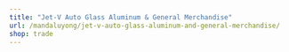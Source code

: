 ```yaml
---
title: "Jet-V Auto Glass Aluminum & General Merchandise"
url: /mandaluyong/jet-v-auto-glass-aluminum-and-general-merchandise/
shop: trade
---
```

